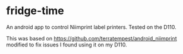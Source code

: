 # fridge-time

An android app to control Niimprint label printers. Tested on the D110.

This was based on https://github.com/terratempest/android_niimprint modified to fix issues I found using it on my D110.
